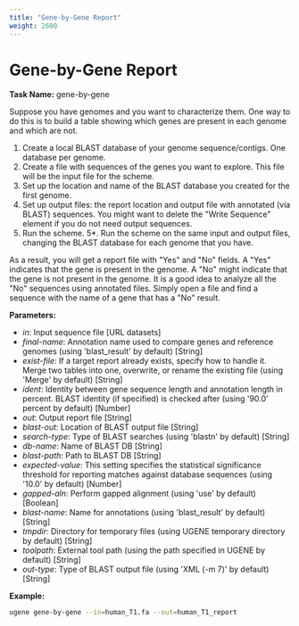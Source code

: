 ```yaml
---
title: "Gene-by-Gene Report"
weight: 2600
---
```


# Gene-by-Gene Report

**Task Name:** gene-by-gene

Suppose you have genomes and you want to characterize them. One way to do this is to build a table showing which genes are present in each genome and which are not.

1. Create a local BLAST database of your genome sequence/contigs. One database per genome.
2. Create a file with sequences of the genes you want to explore. This file will be the input file for the scheme.
3. Set up the location and name of the BLAST database you created for the first genome.
4. Set up output files: the report location and output file with annotated (via BLAST) sequences. You might want to delete the "Write Sequence" element if you do not need output sequences.
5. Run the scheme.
5*. Run the scheme on the same input and output files, changing the BLAST database for each genome that you have.

As a result, you will get a report file with "Yes" and "No" fields. A "Yes" indicates that the gene is present in the genome. A "No" might indicate that the gene is not present in the genome. It is a good idea to analyze all the "No" sequences using annotated files. Simply open a file and find a sequence with the name of a gene that has a "No" result.

**Parameters:**

- _in_: Input sequence file [URL datasets]
- _final-name_: Annotation name used to compare genes and reference genomes (using 'blast_result' by default) [String]
- _exist-file_: If a target report already exists, specify how to handle it. Merge two tables into one, overwrite, or rename the existing file (using 'Merge' by default) [String]
- _ident_: Identity between gene sequence length and annotation length in percent. BLAST identity (if specified) is checked after (using '90.0' percent by default) [Number]
- _out_: Output report file [String]
- _blast-out_: Location of BLAST output file [String]
- _search-type_: Type of BLAST searches (using 'blastn' by default) [String]
- _db-name_: Name of BLAST DB [String]
- _blast-path_: Path to BLAST DB [String]
- _expected-value_: This setting specifies the statistical significance threshold for reporting matches against database sequences (using '10.0' by default) [Number]
- _gapped-aln_: Perform gapped alignment (using 'use' by default) [Boolean]
- _blast-name_: Name for annotations (using 'blast_result' by default) [String]
- _tmpdir_: Directory for temporary files (using UGENE temporary directory by default) [String]
- _toolpath_: External tool path (using the path specified in UGENE by default) [String]
- _out-type_: Type of BLAST output file (using 'XML (-m 7)' by default) [String]

**Example:**

```sh
ugene gene-by-gene --in=human_T1.fa --out=human_T1_report